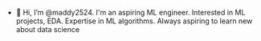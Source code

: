 - 👋 Hi, I’m @maddy2524. I'm an aspiring ML engineer. Interested in ML projects, EDA. Expertise in ML algorithms. Always aspiring to learn new about data science

<!---
maddy2524/maddy2524 is a ✨ special ✨ repository because its `README.md` (this file) appears on your GitHub profile.
You can click the Preview link to take a look at your changes.
--->
